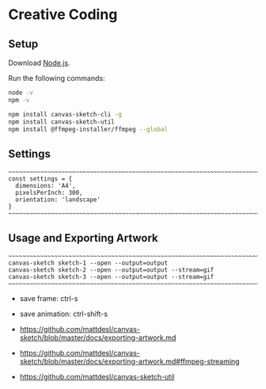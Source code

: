 # Creative Coding

## Setup

Download [Node.js](https://nodejs.org/en/download/).

Run the following commands:

``` bash
node -v
npm -v

npm install canvas-sketch-cli -g
npm install canvas-sketch-util
npm install @ffmpeg-installer/ffmpeg --global
```

## Settings

    ~~~~~~~~~~~~~~~~~~~~~~~~~~~~~~~~~~~~~~~~~~~~~~~~~~~~~~~~~~~~~~~~~~~~~~~~~~~~~~~~~~~~~~~~~~
    const settings = {
      dimensions: 'A4',
      pixelsPerInch: 300,
      orientation: 'landscape'
    }
    ~~~~~~~~~~~~~~~~~~~~~~~~~~~~~~~~~~~~~~~~~~~~~~~~~~~~~~~~~~~~~~~~~~~~~~~~~~~~~~~~~~~~~~~~~~

## Usage and Exporting Artwork

    ~~~~~~~~~~~~~~~~~~~~~~~~~~~~~~~~~~~~~~~~~~~~~~~~~~~~~~~~~~~~~~~~~~~~~~~~~~~~~~~~~~~~~~~~~~
    canvas-sketch sketch-1 --open --output=output
    canvas-sketch sketch-2 --open --output=output --stream=gif
    canvas-sketch sketch-3 --open --output=output --stream=gif
    ~~~~~~~~~~~~~~~~~~~~~~~~~~~~~~~~~~~~~~~~~~~~~~~~~~~~~~~~~~~~~~~~~~~~~~~~~~~~~~~~~~~~~~~~~~

  - save frame: ctrl-s
  - save animation: ctrl-shift-s

  - https://github.com/mattdesl/canvas-sketch/blob/master/docs/exporting-artwork.md
  - https://github.com/mattdesl/canvas-sketch/blob/master/docs/exporting-artwork.md#ffmpeg-streaming
  - https://github.com/mattdesl/canvas-sketch-util
